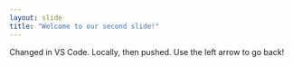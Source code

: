 ```yaml
---
layout: slide
title: "Welcome to our second slide!"
---
```

Changed in VS Code. Locally, then pushed.
Use the left arrow to go back!